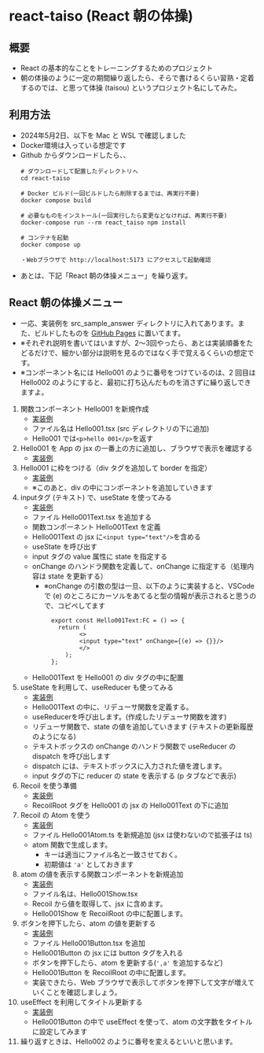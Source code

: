# react-taiso (React 朝の体操)

## 概要
- React の基本的なことをトレーニングするためのプロジェクト 
- 朝の体操のように一定の期間繰り返したら、そらで書けるくらい習熟・定着するのでは、と思って体操 (taisou) というプロジェクト名にしてみた。
## 利用方法
- 2024年5月2日、以下を Mac と WSL で確認しました
- Docker環境は入っている想定です
- Github からダウンロードしたら、、
  ```
  # ダウンロードして配置したディレクトリへ
  cd react-taiso

  # Docker ビルド(一回ビルドしたら削除するまでは、再実行不要)
  docker compose build
  
  # 必要なものをインストール(一回実行したら変更などなければ、再実行不要)
  docker-compose run --rm react_taiso npm install
  
  # コンテナを起動
  docker compose up

  ・Webブラウザで http://localhost:5173 にアクセスして起動確認
  ```
- あとは、下記「React 朝の体操メニュー」を繰り返す。
## React 朝の体操メニュー
- 一応、実装例を src_sample_answer ディレクトリに入れてあります。また、ビルドしたものを [GitHub Pages](https://y74h1116.github.io/react-taiso/index.html) に置いてます。      
- ※それぞれ説明を書いてはいますが、2〜3回やったら、あとは実装順番をたどるだけで、細かい部分は説明を見るのではなく手で覚えるくらいの想定です。  
- ※コンポーネント名には Hello001 のように番号をつけているのは、2 回目は Hello002 のようにすると、最初に打ち込んだものを消さずに繰り返しできますよ。  
1. 関数コンポーネント Hello001 を新規作成
    - [実装例](https://github.com/y74h1116/react-taiso/commit/d61f584864a2e947baa893103748d89a9ded90fc)
    - ファイル名は Hello001.tsx (src ディレクトリの下に追加)
    - Hello001 では`<p>hello 001</p>`を返す
2. Hello001 を App の jsx の一番上の方に追加し、ブラウザで表示を確認する
    - [実装例](https://github.com/y74h1116/react-taiso/commit/a535164bc0f5b254be719f11ab34be702d17f70f)
3. Hello001 に枠をつける（div タグを追加して border を指定）
    - [実装例](https://github.com/y74h1116/react-taiso/commit/09d9208c93a3f9bf38ba39a005b42f29496bb291)
    - ※このあと、div の中にコンポーネントを追加していきます
4. inputタグ (テキスト) で、useState を使ってみる
    - [実装例](https://github.com/y74h1116/react-taiso/commit/89eef3ee470656a432634abfd5556ea7dcd5ed7b)
    - ファイル Hello001Text.tsx を追加する
    - 関数コンポーネント Hello001Text を定義
    - Hello001Text の jsx に`<input type="text"/>`を含める
    - useState を呼び出す
    - input タグの value 属性に state を指定する
    - onChange のハンドラ関数を定義して、onChange に指定する（処理内容は state を更新する）
      - ※onChange の引数の型は一旦、以下のように実装すると、VSCode で (e) のところにカーソルをあてると型の情報が表示されると思うので、コピペしてます
        ```
          export const Hello001Text:FC = () => {
          	return (
                  <>
                  <input type="text" onChange={(e) => {}}/>
                  </>
              );
          };
        ```
    - Hello001Text を Hello001 の div タグの中に配置
5. useState を利用して、useReducer も使ってみる
    - [実装例](https://github.com/y74h1116/react-taiso/commit/900204b0f5d9d282d1f005436cbfe84e87311ce3)
    - Hello001Text の中に、リデューサ関数を定義する。
    - useReducerを呼び出します。(作成したリデューサ関数を渡す)
    - リデューサ関数で、state の値を追加していきます (テキストの更新履歴のようになる)
    - テキストボックスの onChange のハンドラ関数で useReducer の dispatch を呼び出します
    - dispatch には、テキストボックスに入力された値を渡します。
    - input タグの下に reducer の state を表示する (p タブなどで表示)
6. Recoil を使う準備
    - [実装例](https://github.com/y74h1116/react-taiso/commit/8f9e63543d5ab1b2da8ea03f52f44a4abc458809)
    - RecoilRoot タグを Hello001 の jsx の Hello001Text の下に追加
7. Recoil の Atom を使う
    - [実装例](https://github.com/y74h1116/react-taiso/commit/9c2f4d1edeeb8b3de1bd22c396d7af3169004b37)
    - ファイル Hello001Atom.ts を新規追加 (jsx は使わないので拡張子は ts)
    - atom 関数で生成します。
         - キーは適当にファイル名と一致させておく。
        - 初期値は `'a'` としておきます
8. atom の値を表示する関数コンポーネントを新規追加 
    - [実装例](https://github.com/y74h1116/react-taiso/commit/7cdb829b6c310ca6f3755cd7c02134a8bdd66846)
    - ファイル名は、Hello001Show.tsx
    - Recoil から値を取得して、jsx に含めます。
    - Hello001Show を RecoilRoot の中に配置します。
9. ボタンを押下したら、atom の値を更新する
    - [実装例](https://github.com/y74h1116/react-taiso/commit/93df43bfa89a29a6f60b9f492bdb4f454165ecce)
    - ファイル Hello001Button.tsx を追加
    - Hello001Button の jsx には button タグを入れる
    - ボタンを押下したら、atom を更新する(`',a'` を追加するなど)
    - Hello001Button を RecoilRoot の中に配置します。
    - 実装できたら、Web ブラウザで表示してボタンを押下して文字が増えていくことを確認しましょう。
10. useEffect を利用してタイトル更新する
    - [実装例](https://github.com/y74h1116/react-taiso/commit/9c75fd3bdab32ed3685d9fb940c5582da8710062)
    - Hello001Button の中で useEffect を使って、atom の文字数をタイトルに設定してみます
11. 繰り返すときは、Hello002 のように番号を変えるといいと思います。
